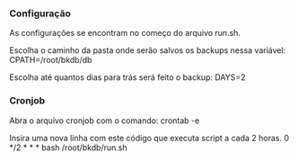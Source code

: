 ### Configuração
As configurações se encontram no começo do arquivo run.sh.

Escolha o caminho da pasta onde serão salvos os backups nessa variável:
	CPATH=/root/bkdb/db

Escolha até quantos dias para trás será feito o backup:
	DAYS=2

### Cronjob
Abra o arquivo cronjob com o comando:
	crontab -e

Insira uma nova linha com este código que executa script a cada 2 horas.
	0 */2 * * * bash /root/bkdb/run.sh

